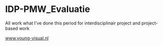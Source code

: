 # IDP-PMW_Evaluatie
All work what I've done this period for interdisciplinair project and project-based work


www.young-visual.nl

